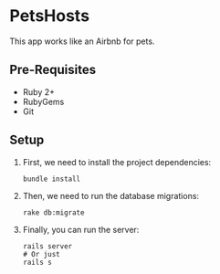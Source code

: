 # PetsHosts

This app works like an Airbnb for pets.

## Pre-Requisites

- Ruby 2+
- RubyGems
- Git

## Setup

1. First, we need to install the project dependencies:

    ```
    bundle install
    ```

2. Then, we need to run the database migrations:

    ```
    rake db:migrate
    ```

3. Finally, you can run the server:

    ```
    rails server
    # Or just
    rails s
    ```
